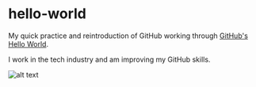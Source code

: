 # hello-world

My quick practice and reintroduction of GitHub working through [GitHub's Hello World](https://docs.github.com/en/get-started/quickstart/hello-world).

I work in the tech industry and am improving my GitHub skills.

![alt text](https://upload.wikimedia.org/wikipedia/commons/3/35/Mr_robot_photo.jpg)
